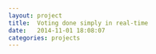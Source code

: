 ```yaml
---
layout: project
title:  Voting done simply in real-time
date:   2014-11-01 18:08:07
categories: projects
---
```

